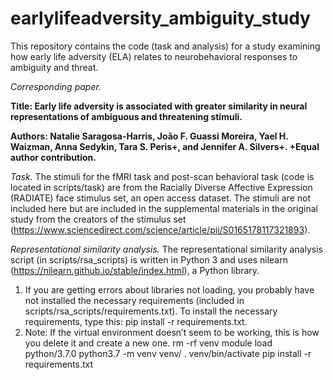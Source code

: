 # earlylifeadversity_ambiguity_study

This repository contains the code (task and analysis) for a study examining how early life adversity (ELA) relates to neurobehavioral responses to ambiguity and threat.

*Corresponding paper.*

**Title: Early life adversity is associated with greater similarity in neural representations of ambiguous and threatening stimuli.**

**Authors: Natalie Saragosa-Harris, João F. Guassi Moreira, Yael H. Waizman, Anna Sedykin, Tara S. Peris+, and Jennifer A. Silvers+.
+Equal author contribution.**

*Task.*
The stimuli for the fMRI task and post-scan behavioral task (code is located in scripts/task) are from the Racially Diverse Affective Expression (RADIATE) face stimulus set, an open access dataset. The stimuli are not included here but are included in the supplemental materials in the original study from the creators of the stimulus set (https://www.sciencedirect.com/science/article/pii/S0165178117321893).

*Representational similarity analysis.*
The representational similarity analysis script (in scripts/rsa_scripts) is written in Python 3 and uses nilearn (https://nilearn.github.io/stable/index.html), a Python library.

1. If you are getting errors about libraries not loading, you probably have not installed the necessary requirements (included in scripts/rsa_scripts/requirements.txt). To install the necessary requirements, type this: pip install -r requirements.txt.
2. Note: If the virtual environment doesn’t seem to be working, this is how you delete it and create a new one.
rm -rf venv
module load python/3.7.0
python3.7 -m venv venv/
. venv/bin/activate
pip install -r requirements.txt
